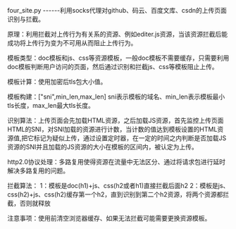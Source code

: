 four_site.py ------利用socks代理对github、码云、百度文库、csdn的上传页面识别与拦截。

原理：利用拦截对上传行为有关系的资源、例如editer.js资源，当该资源拦截后能成功将上传行为变为不可用从而阻止上传行为。

模板类型：doc模板和js、css等资源模板，一般doc模板不需要缓存，只需要利用doc模板判断用户访问的页面，然后通过识别和拦截js、css等模板阻止上传。

模板计算：使用加密后tls包大小值。

模板构建：["sni",min_len,max_len] sni表示模板的域名、min_len表示模板最小tls长度，max_len最大tls长度。

识别算法：上传页面会先加载HTML资源，之后加载JS资源，首先监控上传页面HTML的SNI，对SNI加载的资源进行计数，当计数的值达到模板设置的HTML资源值,把它标记为疑似上传，通过设置定时器，在一定的时间之内判断是否加载JS资源的SNI并且加载的JS资源的大小在模板的区间内，被认定为上传。

http2.0协议处理：多路复用使得资源在流量中无法区分、通过将请求包进行延时解决多路复用的问题。

拦截算法：
  1：模板是doc(h1)+js、css(h2或者h1)直接拦截后面h2
  2：模板是js、css(h2)+js、css(h2)缓存第一个h2，直到识别到第二个h2资源，将两个资源都拦截，否则就释放
  
注意事项：使用前清空浏览器缓存、如果无法拦截可能需要更换资源模板。

